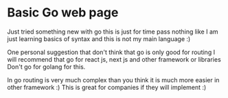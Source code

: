 # Basic Go web page 
<p>Just tried something new with go this is just for time pass nothing like I am just learning basics of syntax and this is not my main language :)</p>

<p>One personal suggestion that don't think that go is only good for routing I will recommend that go for react js, next js and other framework or libraries Don't go for golang for this.</p>
<p>In go routing is very much complex than you think it is much more easier in other framework :) This is great for companies if they will implement :) </p>
